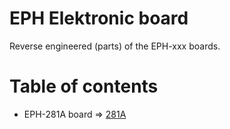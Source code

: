 # EPH Elektronic board

Reverse engineered (parts) of the EPH-xxx boards.

# Table of contents

* EPH-281A board => [281A](281a/readme.md)
